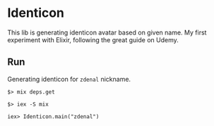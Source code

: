 # Identicon

This lib is generating identicon avatar based on given name. My first experiment
with Elixir, following the great guide on Udemy.

## Run
Generating identicon for `zdenal` nickname.
```
$> mix deps.get

$> iex -S mix

iex> Identicon.main("zdenal")
```
